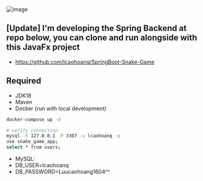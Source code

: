 ![image](https://github.com/user-attachments/assets/62585ee3-7f09-4167-9ae4-b576a6afee3b)

## [Update] I'm developing the Spring Backend at repo below, you can clone and run alongside with this JavaFx project
- https://github.com/lcaohoanq/SpringBoot-Snake-Game

## Required 
- JDK18
- Maven
- Docker (run with local development)
```bash
docker-compose up -d
```

```bash
# verify connection
mysql -h 127.0.0.1 -P 3307 -u lcaohoanq -p
use snake_game_app;
select * from users;
```

- MySQL: 
 - DB_USER=lcaohoanq
 - DB_PASSWORD=Luucaohoang1604^^
